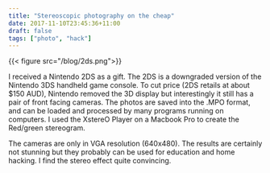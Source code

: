 ```yaml
---
title: "Stereoscopic photography on the cheap"
date: 2017-11-10T23:45:36+11:00
draft: false
tags: ["photo", "hack"]
---
```

{{< figure src="/blog/2ds.png">}}

I received a Nintendo 2DS as a gift. The 2DS is a downgraded version of the Nintendo 3DS handheld game console. To cut price (2DS retails at about $150 AUD), Nintendo removed the 3D display but interestingly it still has a pair of front facing cameras. The photos are saved into the .MPO format, and can be loaded and processed by many programs running on computers. I used the XstereO Player on a Macbook Pro to create the Red/green stereogram.

The cameras are only in VGA resolution (640x480). The results are certainly not stunning but they probably can be used for education and home hacking. I find the stereo effect quite convincing.
